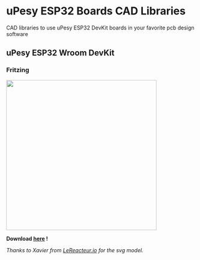 # uPesy ESP32 Boards CAD Libraries
CAD libraries to use uPesy ESP32 DevKit boards in your favorite pcb design software

## uPesy ESP32 Wroom DevKit
### Fritzing
<img src="https://github.com/uPesy/esp32_boards_lib/blob/main/uPesy%20ESP32%20Wroom%20DevKit/Fritzing/img/img0.PNG" width="400">

**Download [here](https://github.com/uPesy/esp32_boards_lib/raw/main/uPesy%20ESP32%20Wroom%20DevKit/Fritzing/uPesy%20ESP32%20Wroom%20DevKit.fzpz) !**

*Thanks to Xavier from [LeReacteur.io](https://www.lereacteur.io/) for the svg model.*
